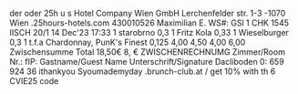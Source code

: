 der oder 25h u s Hotel Company Wien GmbH Lerchenfelder str. 1-3 -1070 Wien .25hours-hotels.com 430010526 Maximilian E. WS#: GSl 1 CHK 1545 IISCH 20/1 14 Dec'23 17:33 1 starobrno 0,3 1 Fritz Kola 0,33 1 Wieselburger 0,3 1 t.f.a Chardonnay, PunK's Finest 0,125 4,00 4,50 4,00 6,00 Zwischensumme Total 18,50€ 8, € ZWISCHENRECHNUMG Zimmer/Room Nr.: fIP: Gastname/Guest Name Unterschrift/Signature Dacliboden 0: 659 924 36 ithankyou Syoumademyday .brunch-club.at / get 10% with th 6 CVIE25 code